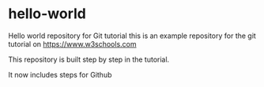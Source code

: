 # hello-world
Hello world repository for Git tutorial
this is an example repository for the git tutorial on https://www.w3schools.com

This repository is built step by step in the tutorial.

It now includes steps for Github
